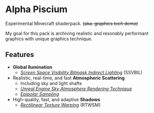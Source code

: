 # Alpha Piscium
Experimental Minecraft shaderpack. ~~(aka. graphics tech demo)~~

My goal for this pack is archiving realistic and resonably performant graphics with unique graphics technique.

## Features
-  **Global Ilumination**
    - [*Screen Space Visibility Bitmask Indirect Lighting*](https://arxiv.org/pdf/2301.11376) (SSVBIL)
- Realistic, real-time, and fast **Atmospheric Scattering**
    - Including sky and light shafts
    - [*Unreal Engine Sky Atmosphere Rendering Technique*](https://sebh.github.io/publications/egsr2020.pdf)
    - [*Epipolar Sampling*](https://gdcvault.com/play/1018227/Practical-Implementation-of-Light-Scattering)
- High-quality, fast, and adaptive **Shadows**
    - [*Rectilinear Texture Warping*](https://www.cspaul.com/publications/Rosen.2012.I3D.pydf) (RTWSM)